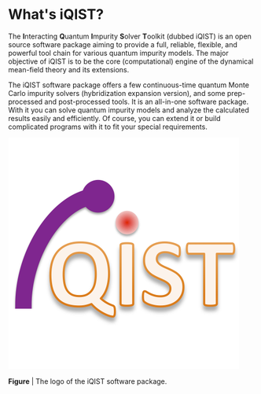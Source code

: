 # What's iQIST?

The **I**nteracting **Q**uantum **I**mpurity **S**olver **T**oolkit (dubbed iQIST) is an open source software package aiming to provide a full, reliable, flexible, and powerful tool chain for various quantum impurity models. The major objective of iQIST is to be the core (computational) engine of the dynamical mean-field theory and its extensions.

The iQIST software package offers a few continuous-time quantum Monte Carlo impurity solvers (hybridization expansion version), and some prep-processed and post-processed tools. It is an all-in-one software package. With it you can solve quantum impurity models and analyze the calculated results easily and efficiently. Of course, you can extend it or build complicated programs with it to fit your special requirements.

![logo image](../figures/logo.png)

**Figure** | The logo of the iQIST software package.
